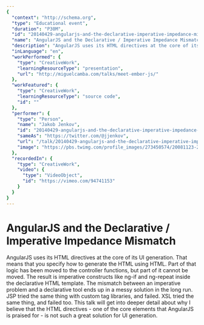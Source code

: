 ```yaml
---
{
  "context": "http://schema.org",
  "type": "Educational event",
  "duration": "P30M",
  "id": "20140429-angularjs-and-the-declarative-imperative-impedance-mismatch",
  "name": "AngularJS and the Declarative / Imperative Impedance Mismatch",
  "description": "AngularJS uses its HTML directives at the core of its UI generation. That means that you specify how to generate the HTML using HTML. Part of that logic has been moved to the controller functions, but part of it cannot be moved. The result is imperative constructs like ng-if and ng-repeat inside the declarative HTML template. The mismatch between an imperative problem and a declarative tool ends up in a messy solution in the long run. JSP tried the same thing with custom tag libraries, and failed. XSL tried the same thing, and failed too. This talk will get into deeper detail about why I believe that the HTML directives - one of the core elements that AngularJS is praised for - is not such a great solution for UI generation.",
  "inLanguage": "en",
  "workPerformed": {
    "type": "CreativeWork",
    "learningResourceType": "presentation",
    "url": "http://miguelcamba.com/talks/meet-ember-js/"
  },
  "workFeatured": {
    "type": "CreativeWork",
    "learningResourceType": "source code",
    "id": ""
  },
  "performer": {
    "type": "Person",
    "name": "Jakob Jenkov",
    "id": "20140429-angularjs-and-the-declarative-imperative-impedance-mismatch",
    "sameAs": "https://twitter.com/@jjenkov",
    "url": "/talk/20140429-angularjs-and-the-declarative-imperative-impedance-mismatch.html",
    "image": "https://pbs.twimg.com/profile_images/273450574/20081123-20081123-3E1W7902-small-portrait.jpg"
  },
  "recordedIn": {
    "type": "CreativeWork",
    "video": {
      "type": "VideoObject",
      "id": "https://vimeo.com/94741153"
    }
  }
}
---
```

# AngularJS and the Declarative / Imperative Impedance Mismatch

AngularJS uses its HTML directives at the core of its UI generation. That means that you specify how to generate the HTML using HTML. Part of that logic has been moved to the controller functions, but part of it cannot be moved. The result is imperative constructs like ng-if and ng-repeat inside the declarative HTML template. The mismatch between an imperative problem and a declarative tool ends up in a messy solution in the long run. JSP tried the same thing with custom tag libraries, and failed. XSL tried the same thing, and failed too. This talk will get into deeper detail about why I believe that the HTML directives - one of the core elements that AngularJS is praised for - is not such a great solution for UI generation.